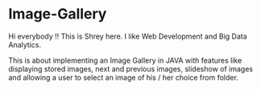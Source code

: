 # Image-Gallery
Hi everybody !!
This is Shrey here.
I like Web Development and Big Data Analytics.

This is about implementing an Image Gallery in JAVA with features like displaying stored images, next and previous images, slideshow of images and allowing a user to select an image of his / her choice from folder.
